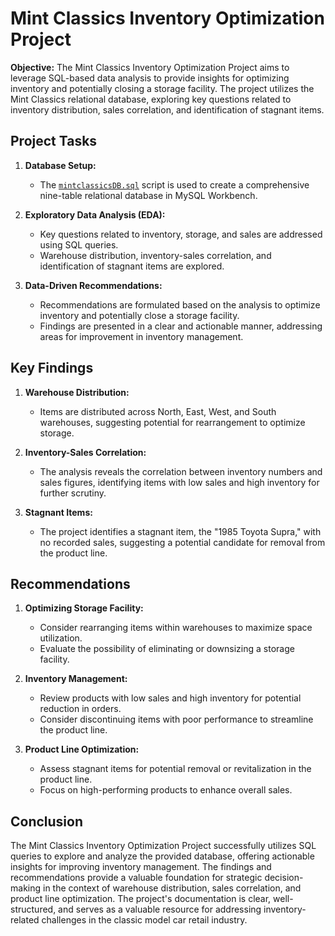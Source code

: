 # Mint Classics Inventory Optimization Project

**Objective:**
The Mint Classics Inventory Optimization Project aims to leverage SQL-based data analysis to provide insights for optimizing inventory and potentially closing a storage facility. The project utilizes the Mint Classics relational database, exploring key questions related to inventory distribution, sales correlation, and identification of stagnant items.

## Project Tasks

1. **Database Setup:**
   - The [`mintclassicsDB.sql`](link-to-your-mintclassicsDB.sql-file) script is used to create a comprehensive nine-table relational database in MySQL Workbench.

2. **Exploratory Data Analysis (EDA):**
   - Key questions related to inventory, storage, and sales are addressed using SQL queries.
   - Warehouse distribution, inventory-sales correlation, and identification of stagnant items are explored.

3. **Data-Driven Recommendations:**
   - Recommendations are formulated based on the analysis to optimize inventory and potentially close a storage facility.
   - Findings are presented in a clear and actionable manner, addressing areas for improvement in inventory management.

## Key Findings

1. **Warehouse Distribution:**
   - Items are distributed across North, East, West, and South warehouses, suggesting potential for rearrangement to optimize storage.

2. **Inventory-Sales Correlation:**
   - The analysis reveals the correlation between inventory numbers and sales figures, identifying items with low sales and high inventory for further scrutiny.

3. **Stagnant Items:**
   - The project identifies a stagnant item, the "1985 Toyota Supra," with no recorded sales, suggesting a potential candidate for removal from the product line.

## Recommendations

1. **Optimizing Storage Facility:**
   - Consider rearranging items within warehouses to maximize space utilization.
   - Evaluate the possibility of eliminating or downsizing a storage facility.

2. **Inventory Management:**
   - Review products with low sales and high inventory for potential reduction in orders.
   - Consider discontinuing items with poor performance to streamline the product line.

3. **Product Line Optimization:**
   - Assess stagnant items for potential removal or revitalization in the product line.
   - Focus on high-performing products to enhance overall sales.

## Conclusion

The Mint Classics Inventory Optimization Project successfully utilizes SQL queries to explore and analyze the provided database, offering actionable insights for improving inventory management. The findings and recommendations provide a valuable foundation for strategic decision-making in the context of warehouse distribution, sales correlation, and product line optimization. The project's documentation is clear, well-structured, and serves as a valuable resource for addressing inventory-related challenges in the classic model car retail industry.
